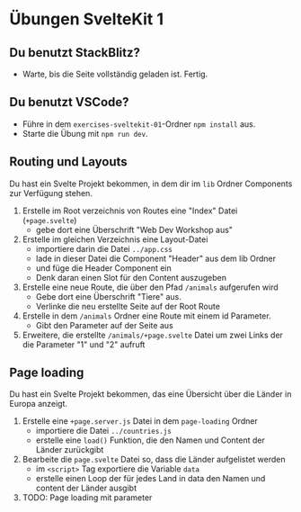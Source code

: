 # Übungen SvelteKit 1

## Du benutzt StackBlitz?

- Warte, bis die Seite vollständig geladen ist. Fertig.

## Du benutzt VSCode?

- Führe in dem `exercises-sveltekit-01`-Ordner `npm install` aus.
- Starte die Übung mit `npm run dev`.

## Routing und Layouts
Du hast ein Svelte Projekt bekommen, in dem dir im `lib` Ordner Components zur Verfügung stehen.

1. Erstelle im Root verzeichnis von Routes eine "Index" Datei (`+page.svelte`)
    - gebe dort eine Überschrift "Web Dev Workshop aus"
2. Erstelle im gleichen Verzeichnis eine Layout-Datei
    - importiere darin die Datei `../app.css`
    - lade in dieser Datei die Component "Header" aus dem lib Ordner
    - und füge die Header Component ein
    - Denk daran einen Slot für den Content auszugeben
3. Erstelle eine neue Route, die über den Pfad `/animals` aufgerufen wird
    - Gebe dort eine Überschrift "Tiere" aus.
    - Verlinke die neu erstellte Seite auf der Root Route
4. Erstelle in dem `/animals` Ordner eine Route mit einem id Parameter.
    - Gibt den Parameter auf der Seite aus
5. Erweitere, die erstellte `/animals/+page.svelte` Datei um zwei Links der die Parameter "1" und "2" aufruft

## Page loading

Du hast ein Svelte Projekt bekommen, das eine Übersicht über die Länder in Europa anzeigt.

1. Erstelle eine `+page.server.js` Datei in dem `page-loading` Ordner
    - importiere die Datei `../countries.js`
    - erstelle eine `load()` Funktion, die den Namen und Content der Länder zurückgibt
2. Bearbeite die `page.svelte` Datei so, dass die Länder aufgelistet werden
    - im `<script>` Tag exportiere die Variable `data`
    - erstelle einen Loop der für jedes Land in data den Namen und content der Länder ausgibt
3. TODO: Page loading mit parameter